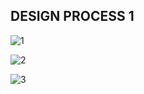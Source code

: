 DESIGN PROCESS 1
---
![1](https://user-images.githubusercontent.com/90520541/135431535-341b90d4-5c92-4b04-9419-0f0d0dac0948.png)

![2](https://user-images.githubusercontent.com/90520541/135431568-16e4caff-9d2a-415b-969f-037c4017e09e.png)

![3](https://user-images.githubusercontent.com/90520541/135431607-1ea2c3ff-7bd5-465f-99f6-1a6d9f8b0e23.png)
